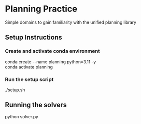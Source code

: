 # Planning Practice
Simple domains to gain familiarity with the unified planning library

## Setup Instructions
### Create and activate conda environment
conda create --name planning python=3.11 -y\
conda activate planning

### Run the setup script
./setup.sh

## Running the solvers
python solver.py
